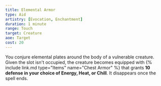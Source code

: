 ```yaml
---
title: Elemental Armor
type: Aid
artistry: [Evocation, Enchantment]
duration: 1 minute 
range: Touch 
target: Creature
aoe: Target
cost: 20
---
```

You conjure elemental plates around the body of a vulnerable creature. Given the slot isn't occupied, the creature becomes equipped with {% include link.md type="Items" name="Chest Armor" %} that grants **10 defense in your choice of Energy, Heat, or Chill**. It disappears once the spell ends.
